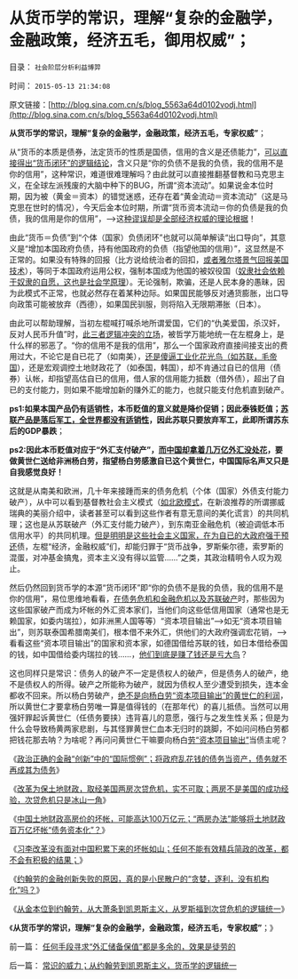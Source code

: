 # 从货币学的常识，理解“复杂的金融学，金融政策，经济五毛，御用权威”；

目录： `社会阶层分析利益博羿` 

时间： `2015-05-13 21:34:08` 

原文链接：[http://blog.sina.com.cn/s/blog_5563a64d0102vodj.html](http://blog.sina.com.cn/s/blog_5563a64d0102vodj.html)

**从货币学的常识，理解“复杂的金融学，金融政策，经济五毛，专家权威”**；

从“货币的本质是债券，法定货币的性质是国债，信用的含义是还债能力”，[可以直接得出“货币闭环”的逻辑结论](../../../2013/4/22/太平洋涨潮，会影响太湖的水位吗？货币的闭环经济系统.md)，含义只是“你的负债不是我的负债，我的信用不是你的信用”，这种常识，难道很难理解吗？由此就可以直接推翻基督教和马克思主义，在全球左派残废的大脑中种下的BUG，所谓“资本流动”。如果说金本位时期，因为被（黄金＝资本）的错觉迷惑，还存在着“黄金流动＝资本流动”（这是马克思在世时的情况），今天后金本位时期，所谓“货币资本流动＝你的负债是我的负债，我的信用是你的信用”，——>这[种谬误却是全部经济权威的理论根据](../../../2012/2/21/国际资本流动是假象,金本位不成立，货币战争也就不成立.md)！

由此“货币＝负债”到“个体（国家）负债闭环”也就可以简单解读“出口导向”，其意义是“增加本国政府负债，持有他国政府的负债（指望他国的信用）”，这显然是不正常的。如果没有特殊的回报（比方说给统治者的回扣，[或者雅尔塔景气回报美国技术](../../../2014/11/11/二战后的雅尔塔景气，局限性和经济增长边际.md)），等同于本国政府运用公权，强制本国成为他国的被奴役国（[奴隶社会依赖于奴隶的自愿，这也是社会学原理](../../../2011/3/28/市场崩溃通向奴役之路的正反馈.md)）。无论强制，欺骗，还是人民本身的愚昧，因为此模式不正常，也就必然存在着某种边际。如果国民能够反对通货膨胀，出口导向政策可能被放弃（西德），如果国民驯服，则将陷入无限期滞胀（日本）。

由此可以帮助理解，当初左棍喊打喊杀地所谓爱国，它们的“仇美爱国，杀汉奸，反对人民币升值”时，[此三者逻辑冲突的立场](../../../2007/11/26/中国以超出历史所有战争损失的代价背走了世界通胀.md)，被哲学万能地统一在左棍身上，是什么样的邪恶了。“你的信用不是我的信用”，那么一个国家政府直接间接支出的费用过大，不论它是自已花了（如南美），[还是傻逼工业化花光鸟（如苏联，毛帝国](../../../2009/8/3/工业化后靠小弟养活的苏联老大哥.md)），还是宏观调控土地财政花了（如泰国，韩国），却不肯通过自已的信用（债券）认帐，却指望高估自已的信用，借人家的信用能力抵数（借外债），超出了自已的支付能力，则如果不能增加新的赚外汇的能力，也就只能支付危机直到破产。

**ps1:如果本国产品仍有适销性，本币贬值的意义就是降价促销；因此泰铢贬值；[苏联产品是落后军工，全世界都没有适销性](../../../2009/8/3/现代苏俄经济体的两个组成部分.md)，因此苏联只要放弃军工，此即所谓苏东后的GDP暴跌**；

**ps2:因此本币贬值对应于“外汇支付破产”，[而中国却拿着几万亿外汇没处花](../../../2009/2/17/外汇储备买不来先进技术.md)，要做黄世仁送给非洲杨白劳，指望杨白劳感激自已这个黄世仁，中国国际名声又只是自我感觉良好！**

这就是从南美和欧洲，几十年来接踵而来的债务危机（个体（国家）外债支付能力破产），从中可以看到基督教社会主义模式（[如北欧模式](../../../2011/6/28/北欧模式不是经济学命题.md)，在新浪推荐的所谓挪威瑞典的美丽介绍中，读者甚至可以看到这些作者有意无意间的美化谎言）的共同机理；这也是从苏联破产（外汇支付能力破产），到东南亚金融危机（被迫调低本币信用水平）的共同机理。[但是明明是这些社会主义国家，在为自已的大政府强干预还](../../../2009/4/29/98金融危机教训：高估汇率民众可以得益吗？.md)债，左棍“经济，金融权威”们，却能归罪于“货币战争，罗斯柴尔德，索罗斯的混蛋，对冲基金搞鬼，资本主义没有得以监管……”之类，其政治精明令人叹为观止。

然后仍然回到货币学的本源“货币闭环”即“你的负债不是我的负债，我的信用不是你的信用”，易位思维地看看，[在债务危机和金融危机以及苏联破产](../../../2009/2/19/250亿美元望远镜看透苏联崩溃真相.md)时，那些因为这些国家破产而成为坏帐的外汇资本家们，当他们向这些低信用国家（通常也是无赖国家，如委内瑞拉），如非洲黑人国等等）“资本项目输出”——>如无“资本项目输出”，则苏联泰国希腊南美们，根本借不来外汇，供他们的大政府强调宏花销，——>看看这些“资本项目输出”的国家和资本家，如德国借给苏联的钱，如日本借给泰国的钱，如中国借给委内瑞拉的钱……，[他们到底是赚了钱还是亏大鸟](../../../2009/4/29/98东南亚金融危机欧美国际资本赚钱了吗.md)？

这也同样只是常识：债务人的破产不一定是债权人的破产，但是债务人的破产，绝不是债权人的所得。破产之所能称为破产，就因为债权人至少遭受到损失，连本金都收不回来。所以杨白劳破产，[绝不是向杨白劳“资本项目输出”的黄世仁的利润](../../../2015/4/28/个人对“GDP增长率，地方债务，外汇输出”的改革新政的理解.md)，所以黄世仁才要拿杨白劳唯一算是值得钱的（在那年代）的喜儿抵债。当然可以用强奸罪起诉黄世仁（任债务要挟）违背喜儿的意愿，强行与之发生性关系；但是为什么会导致杨黄两家悲剧，与其怪罪黄世仁血本无归时的跳脚，不如问问杨白劳都把钱花那去呐？为啥呢？再问问黄世仁干嘛要向杨白[劳“资本项目输出”](../../../2008/7/17/在中国手中的外汇不是钱.md)当债主呢？

《[政治正确的金融“创新”中的“国际惯例”；将政府乱花钱的债务当资产，债务就不再成其为债务](../../../2015/5/7/政治正确的金融“创新”中的“国际惯例”；.md)》

《[改革为保土地财政，取经美国两房次贷危机，实不可取；两房不是美国的成功经验，次贷危机只是冰山一角](../../../2015/5/8/两房不是美国的成功经验，次贷危机只是冰山一角；.md)》

《[中国土地财政高房价的坏帐，可能高达100万亿元；“两房办法”能够将土地财政百万亿坏帐“债务资本化”？](../../../2015/5/9/次贷危机只是哥德尔定理的简单后验；.md)》

《[习李改革没有面对中国积累下来的坏帐如山；任何不能有效精兵简政的改革，都不会有积极的结果；](../../../2015/5/10/哥德尔定理视角中，坏帐如山的中国“发展速度”.md)》

《[约翰劳的金融创新失败的原因，真的是小民散户的“贪婪，逐利，没有机构化”吗？](../../../2015/5/11/从约翰.劳的金融创新，对比今天“混合经济”.md)》

《[从金本位到约翰劳，从大萧条到凯恩斯主义，从罗斯福到次贷危机的逻辑统一](../../../2015/5/12/常识的威力；从约翰劳到凯恩斯主义，货币学的逻辑统一.md)》

《**从货币学的常识，理解“复杂的金融学，金融政策，经济五毛，专家权威”**；》

前一篇： [任何手段寻求“外汇储备保值”都是多余的，效果是徒劳的](../../../2015/5/17/任何手段寻求“外汇储备保值”都是多余的，效果是徒劳的.md)

后一篇： [常识的威力；从约翰劳到凯恩斯主义，货币学的逻辑统一](../../../2015/5/12/常识的威力；从约翰劳到凯恩斯主义，货币学的逻辑统一.md)

